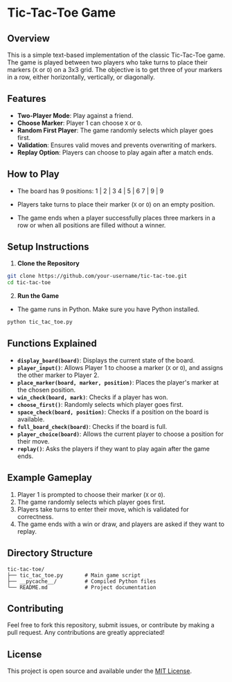 # Tic-Tac-Toe Game

## Overview
This is a simple text-based implementation of the classic Tic-Tac-Toe game. The game is played between two players who take turns to place their markers (`X` or `O`) on a 3x3 grid. The objective is to get three of your markers in a row, either horizontally, vertically, or diagonally.

## Features
- **Two-Player Mode**: Play against a friend.
- **Choose Marker**: Player 1 can choose `X` or `O`.
- **Random First Player**: The game randomly selects which player goes first.
- **Validation**: Ensures valid moves and prevents overwriting of markers.
- **Replay Option**: Players can choose to play again after a match ends.

## How to Play
- The board has 9 positions:
1 | 2 | 3
4 | 5 | 6
7 | 9 | 9

- Players take turns to place their marker (`X` or `O`) on an empty position.
- The game ends when a player successfully places three markers in a row or when all positions are filled without a winner.

## Setup Instructions

1. **Clone the Repository**
  ```sh
  git clone https://github.com/your-username/tic-tac-toe.git
  cd tic-tac-toe
  ```

2. **Run the Game**
  - The game runs in Python. Make sure you have Python installed.
  ```sh
  python tic_tac_toe.py
  ```

## Functions Explained

- **`display_board(board)`**: Displays the current state of the board.
- **`player_input()`**: Allows Player 1 to choose a marker (`X` or `O`), and assigns the other marker to Player 2.
- **`place_marker(board, marker, position)`**: Places the player's marker at the chosen position.
- **`win_check(board, mark)`**: Checks if a player has won.
- **`choose_first()`**: Randomly selects which player goes first.
- **`space_check(board, position)`**: Checks if a position on the board is available.
- **`full_board_check(board)`**: Checks if the board is full.
- **`player_choice(board)`**: Allows the current player to choose a position for their move.
- **`replay()`**: Asks the players if they want to play again after the game ends.

## Example Gameplay
1. Player 1 is prompted to choose their marker (`X` or `O`).
2. The game randomly selects which player goes first.
3. Players take turns to enter their move, which is validated for correctness.
4. The game ends with a win or draw, and players are asked if they want to replay.

## Directory Structure
```
tic-tac-toe/
├── tic_tac_toe.py       # Main game script
├── __pycache__/         # Compiled Python files
└── README.md            # Project documentation
```

## Contributing
Feel free to fork this repository, submit issues, or contribute by making a pull request. Any contributions are greatly appreciated!

## License
This project is open source and available under the [MIT License](LICENSE).

